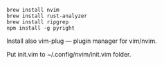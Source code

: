 ```
brew install nvim
brew install rust-analyzer
brew install ripgrep
npm install -g pyright
```

Install also vim-plug — plugin manager for vim/nvim.

Put init.vim to ~/.config/nvim/init.vim folder.
